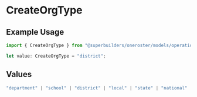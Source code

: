 # CreateOrgType

## Example Usage

```typescript
import { CreateOrgType } from "@superbuilders/oneroster/models/operations";

let value: CreateOrgType = "district";
```

## Values

```typescript
"department" | "school" | "district" | "local" | "state" | "national"
```